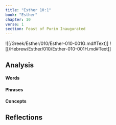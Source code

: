 ```yaml
---
title: "Esther 10:1"
book: "Esther"
chapter: 10
verse: 1
section: Feast of Purim Inaugurated
---
```

![[/Greek/Esther/010/Esther-010-001G.md#Text]]
![[/Hebrew/Esther/010/Esther-010-001H.md#Text]]

## Analysis

#### Words

#### Phrases

#### Concepts

## Reflections
